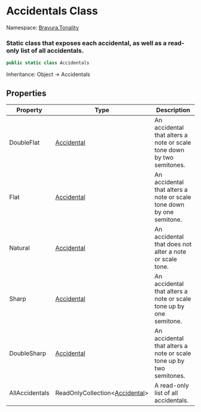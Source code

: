 # Accidentals Class

Namespace: [Bravura.Tonality](./Bravura.Tonality.md)

### Static class that exposes each accidental, as well as a read-only list of all accidentals.

```csharp
public static class Accidentals
```

Inheritance: Object -> Accidentals

## Properties
| Property | Type | Description |
| --- | --- | --- |
| DoubleFlat | [Accidental](./Accidental.md) | An accidental that alters a note or scale tone down by two semitones. |
| Flat | [Accidental](./Accidental.md) | An accidental that alters a note or scale tone down by one semitone. |
| Natural | [Accidental](./Accidental.md) | An accidental that does not alter a note or scale tone. |
| Sharp | [Accidental](./Accidental.md) | An accidental that alters a note or scale tone up by one semitone. |
| DoubleSharp | [Accidental](./Accidental.md) | An accidental that alters a note or scale tone up by two semitones. |
| AllAccidentals | ReadOnlyCollection\<[Accidental](./Accidental.md)> | A read-only list of all accidentals. |
